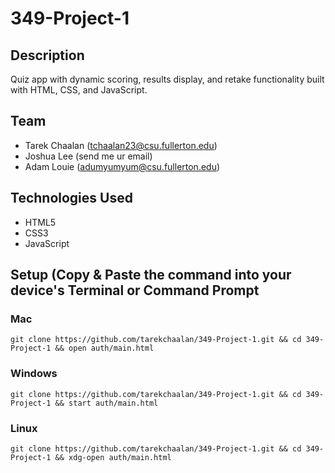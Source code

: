 # 349-Project-1

## Description

Quiz app with dynamic scoring, results display, and retake functionality built with HTML, CSS, and JavaScript.

## Team 
- Tarek Chaalan (tchaalan23@csu.fullerton.edu)
- Joshua Lee (send me ur email)
- Adam Louie (adumyumyum@csu.fullerton.edu)

## Technologies Used

- HTML5
- CSS3
- JavaScript

## Setup (Copy & Paste the command into your device's Terminal or Command Prompt
### Mac
```$
git clone https://github.com/tarekchaalan/349-Project-1.git && cd 349-Project-1 && open auth/main.html
```
### Windows
```$
git clone https://github.com/tarekchaalan/349-Project-1.git && cd 349-Project-1 && start auth/main.html
```
### Linux
```$
git clone https://github.com/tarekchaalan/349-Project-1.git && cd 349-Project-1 && xdg-open auth/main.html
```
